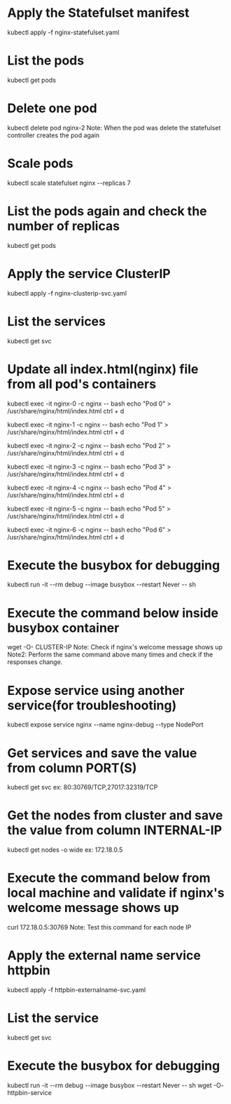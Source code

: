 # Apply the Statefulset manifest
kubectl apply -f nginx-statefulset.yaml

# List the pods
kubectl get pods

# Delete one pod
kubectl delete pod nginx-2
Note: When the pod was delete the statefulset controller creates the pod again

# Scale pods
kubectl scale statefulset nginx --replicas 7

# List the pods again and check the number of replicas
kubectl get pods

# Apply the service ClusterIP
kubectl apply -f nginx-clusterip-svc.yaml

# List the services
kubectl get svc

# Update all index.html(nginx) file from all pod's containers
kubectl exec -it nginx-0 -c nginx -- bash
echo "Pod 0" > /usr/share/nginx/html/index.html
ctrl + d

kubectl exec -it nginx-1 -c nginx -- bash
echo "Pod 1" > /usr/share/nginx/html/index.html
ctrl + d

kubectl exec -it nginx-2 -c nginx -- bash
echo "Pod 2" > /usr/share/nginx/html/index.html
ctrl + d

kubectl exec -it nginx-3 -c nginx -- bash
echo "Pod 3" > /usr/share/nginx/html/index.html
ctrl + d

kubectl exec -it nginx-4 -c nginx -- bash
echo "Pod 4" > /usr/share/nginx/html/index.html
ctrl + d

kubectl exec -it nginx-5 -c nginx -- bash
echo "Pod 5" > /usr/share/nginx/html/index.html
ctrl + d

kubectl exec -it nginx-6 -c nginx -- bash
echo "Pod 6" > /usr/share/nginx/html/index.html
ctrl + d

# Execute the busybox for debugging
kubectl run -it --rm debug --image busybox --restart Never -- sh


# Execute the command below inside busybox container
wget -O- CLUSTER-IP
Note: Check if nginx's welcome message shows up
Note2: Perform the same command above many times and check if the responses change.

# Expose service using another service(for troubleshooting)
kubectl expose service nginx --name nginx-debug --type NodePort

# Get services and save the value from column PORT(S)
kubectl get svc
ex: 80:30769/TCP,27017:32319/TCP

# Get the nodes from cluster and save the value from column INTERNAL-IP
kubectl get nodes -o wide
ex: 172.18.0.5

# Execute the command below from local machine and validate if nginx's welcome message shows up
curl 172.18.0.5:30769
Note: Test this command for each node IP

# Apply the external name service httpbin
kubectl apply -f httpbin-externalname-svc.yaml

# List the service
kubectl get svc

# Execute the busybox for debugging
kubectl run -it --rm debug --image busybox --restart Never -- sh
wget -O- httpbin-service


